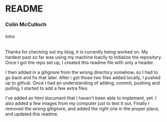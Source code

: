 # README

### Colin McCulloch


###### Intro
Thanks for checking out my blog, it is currently being worked on. My hardest past so far was using my machine loaclly to initialize the repository. Once I got the repo set up, I created this readme file with only a header.

I then added in a gitignore from the wrong directory somehow, so I had to go back and fix that later. After i got those two files added locally, I pushed up to github. Once I had an understanding of adding, commit, pushing and pulling, I started to add a few extra files. 

I've added an html document that I haven't been able to implement, yet. I also added a few images from my computer just to test it out. Finally I removed the wrong gitignore, and added the right one in the proper place, and updated this readme. 